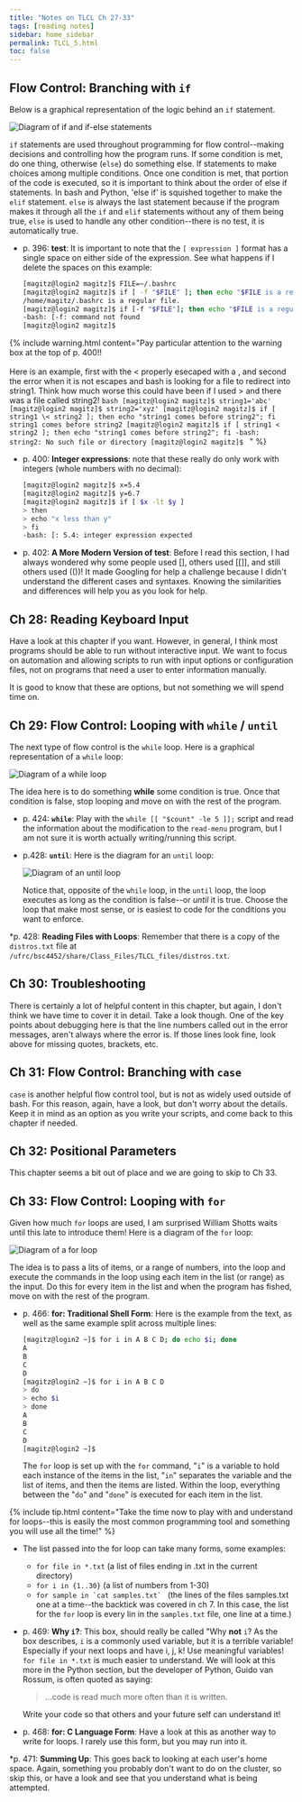 ```yaml
---
title: "Notes on TLCL Ch 27-33"
tags: [reading notes]
sidebar: home_sidebar
permalink: TLCL_5.html
toc: false
---
```


## Flow Control: Branching with `if`

Below is a graphical representation of the logic behind an `if` statement. 

![Diagram of if and if-else statements](images/if_statements.png)

`if` statements are used throughout programming for flow control--making decisions and controlling how the program runs. If some condition is met, do one thing, otherwise (`else`) do something else. If statements to make choices among multiple conditions. Once one condition is met, that portion of the code is executed, so it is important to think about the order of else if statements. In bash and Python, 'else if' is squished together to make the `elif` statement. `else` is always the last statement because if the program makes it through all the `if` and `elif` statements without any of them being true, `else` is used to handle any other condition--there is no test, it is automatically true.

* p. 396: **test**: It is important to note that the `[ expression ]` format has a single space on either side of the expression. See what happens if I delete the spaces on this example:

    ```bash
    [magitz@login2 magitz]$ FILE=~/.bashrc
    [magitz@login2 magitz]$ if [ -f "$FILE" ]; then echo "$FILE is a regular file."; fi
    /home/magitz/.bashrc is a regular file.
    [magitz@login2 magitz]$ if [-f "$FILE"]; then echo "$FILE is a regular file."; fi
    -bash: [-f: command not found
    [magitz@login2 magitz]$
    ```

{% include warning.html content="Pay particular attention to the warning box at the top of p. 400!!<br><br>Here is an example, first with the < properly esecaped with a \, and second the error when it is not escapes and bash is looking for a file to redirect into string1. Think how much worse this could have been if I used > and there was a file called string2!
    ```bash
    [magitz@login2 magitz]$ string1='abc'
    [magitz@login2 magitz]$ string2='xyz'
    [magitz@login2 magitz]$ if [ string1 \< string2 ]; then echo "string1 comes before string2"; fi
    string1 comes before string2
    [magitz@login2 magitz]$ if [ string1 < string2 ]; then echo "string1 comes before string2"; fi
    -bash: string2: No such file or directory
    [magitz@login2 magitz]$
    ```
" %}

* p. 400: **Integer expressions**: note that these really do only work with integers (whole numbers with no decimal):

    ```bash
    [magitz@login2 magitz]$ x=5.4
    [magitz@login2 magitz]$ y=6.7
    [magitz@login2 magitz]$ if [ $x -lt $y ]
    > then
    > echo "x less than y"
    > fi
    -bash: [: 5.4: integer expression expected
    ```

* p. 402: **A More Modern Version of test**: Before I read this section, I had always wondered why some people used [], others used [[]], and still others used (())! It made Googling for help a challenge because I didn't understand the different cases and syntaxes. Knowing the similarities and differences will help you as you look for help.

## Ch 28: Reading Keyboard Input

Have a look at this chapter if you want. However, in general, I think most programs should be able to run without interactive input. We want to focus on automation and allowing scripts to run with input options or configuration files, not on programs that need a user to enter information manually. 

It is good to know that these are options, but not something we will spend time on.


## Ch 29: Flow Control: Looping with `while` / `until`

The next type of flow control is the `while` loop. Here is a graphical representation of a `while` loop:

![Diagram of a while loop](images/while_loop.png)

The idea here is to do something **while** some condition is true. Once that condition is false, stop looping and move on with the rest of the program.

* p. 424: **`while`**: Play with the `while [[ "$count" -le 5 ]];` script and read the information about the modification to the `read-menu` program, but I am not sure it is worth actually writing/running this script.

* p.428: **`until`**: Here is the diagram for an `until` loop:

  ![Diagram of an until loop](images/until_loop.png)

  Notice that, opposite of the `while` loop, in the `until` loop, the loop executes as long as the condition is false--or *until* it is true. Choose the loop that make most sense, or is easiest to code for the conditions you want to enforce.

 *p. 428: **Reading Files with Loops**: Remember that there is a copy of the `distros.txt` file at `/ufrc/bsc4452/share/Class_Files/TLCL_files/distros.txt`.

## Ch 30: Troubleshooting

There is certainly a lot of helpful content in this chapter, but again, I don't think we have time to cover it in detail. Take a look though. One of the key points about debugging here is that the line numbers called out in the error messages, aren't always where the error is. If those lines look fine, look above for missing quotes, brackets, etc.

## Ch 31: Flow Control: Branching with `case`

`case` is another helpful flow control tool, but is not as widely used outside of bash. For this reason, again, have a look, but don't worry about the details. Keep it in mind as an option as you write your scripts, and come back to this chapter if needed.

## Ch 32: Positional Parameters

This chapter seems a bit out of place and we are going to skip to Ch 33.

## Ch 33: Flow Control: Looping with `for`

Given how much `for` loops are used, I am surprised William Shotts waits until this late to introduce them! Here is a diagram of the `for` loop:

![Diagram of a for loop](images/for_loop.png)

The idea is to pass a lits of items, or a range of numbers, into the loop and execute the commands in the loop using each item in the list (or range) as the input. Do this for every item in the list and when the program has fished, move on with the rest of the program.

* p. 466: **for: Traditional Shell Form**: Here is the example from the text, as well as the same example split across multiple lines:

    ```bash
    [magitz@login2 ~]$ for i in A B C D; do echo $i; done
    A
    B
    C
    D
    [magitz@login2 ~]$ for i in A B C D
    > do
    > echo $i
    > done
    A
    B
    C
    D
    [magitz@login2 ~]$
    ```

    The `for` loop is set up with the `for` command, "`i`" is a variable to hold each instance of the items in the list, "`in`" separates the variable and the list of items, and then the items are listed. Within the loop, everything between the "`do`" and "`done`" is executed for each item in the list.


{% include tip.html content="Take the time now to play with and understand for loops--this is easily the most common programming tool and something you will use all the time!" %}

* The list passed into the for loop can take many forms, some examples:

    * `for file in *.txt` (a list of files ending in .txt in the current directory)
    * `for i in {1..30}` (a list of numbers from 1-30)
    * ``for sample in `cat samples.txt` `` (the lines of the files samples.txt one at a time--the backtick was covered in ch 7. In this case, the list for the `for` loop is every lin in the `samples.txt` file, one line at a time.)

* p. 469: **Why `i`?**: This box, should really be called "Why **not** `i`? As the box describes, `i` is a commonly used variable, but it is a terrible variable! Especially if your next loops and have i, j, k! Use meaningful variables! `for file in *.txt` is much easier to understand. We will look at this more in the Python section, but the developer of Python, Guido van Rossum, is often quoted as saying:

  > ...code is read much more often than it is written.

  Write your code so that others and your future self can understand it!


* p. 468: **for: C Language Form**: Have a look at this as another way to write for loops. I rarely use this form, but you may run into it.


*p. 471: **Summing Up**: This goes back to looking at each user's home space. Again, something you probably don't want to do on the cluster, so skip this, or have a look and see that you understand what is being attempted.

